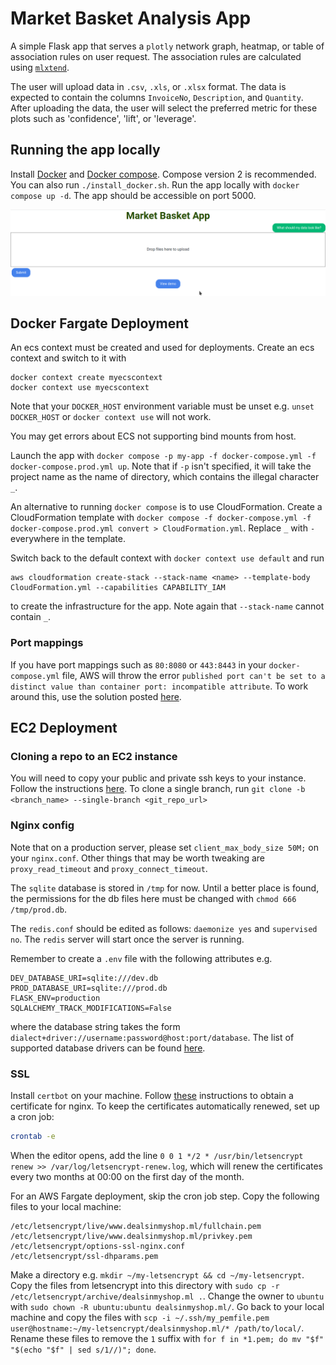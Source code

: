 # Market Basket Analysis App

A simple Flask app that serves a `plotly` network graph, heatmap, or table of association rules on user request. The association rules are calculated using [`mlxtend`](http://rasbt.github.io/mlxtend/).

The user will upload data in `.csv`, `.xls`, or `.xlsx` format. The data is expected to contain the columns `InvoiceNo`, `Description`, and `Quantity`. After uploading the data, the user will select the preferred metric for these plots such as 'confidence', 'lift', or 'leverage'.

## Running the app locally
Install [Docker](https://docs.docker.com/get-docker/) and [Docker compose](https://docs.docker.com/compose/install/). Compose version 2 is recommended. You can also run `./install_docker.sh`. Run the app locally with `docker compose up -d`. The app should be accessible on port 5000.

![landing](images/market-basket-app-landing.png)


## Docker Fargate Deployment

An ecs context must be created and used for deployments. Create an ecs context and switch to it with
```docker
docker context create myecscontext
docker context use myecscontext
```
Note that your `DOCKER_HOST` environment variable must be unset e.g. `unset DOCKER_HOST` or `docker context use` will not work.

You may get errors about ECS not supporting bind mounts from host. 

Launch the app with `docker compose -p my-app -f docker-compose.yml -f docker-compose.prod.yml up`. Note that if `-p` isn't specified, it will take the project name as the name of directory, which contains the illegal character `_`.  

An alternative to running `docker compose` is to use CloudFormation.
Create a CloudFormation template with `docker compose -f docker-compose.yml -f docker-compose.prod.yml convert > CloudFormation.yml`. Replace `_` with `-` everywhere in the template. 

Switch back to the default context with `docker context use default` and run 
```
aws cloudformation create-stack --stack-name <name> --template-body CloudFormation.yml --capabilities CAPABILITY_IAM
```
to create the infrastructure for the app. Note again that `--stack-name` cannot contain `_`.

### Port mappings
If you have port mappings such as `80:8080` or `443:8443` in your `docker-compose.yml` file, AWS will throw the error `published port can't be set to a distinct value than container port: incompatible attribute`. To work around this, use the solution posted [here](https://medium.com/tfogo/how-to-serve-your-website-on-port-80-or-443-using-aws-load-balancers-a3b84781d730).

## EC2 Deployment

### Cloning a repo to an EC2 instance
You will need to copy your public and private ssh keys to your instance. Follow the instructions [here](https://stackoverflow.com/questions/51380792/git-clone-ec2-instance-permissions-error). To clone a single branch, run `git clone -b <branch_name> --single-branch <git_repo_url>`

### Nginx config
Note that on a production server, please set `client_max_body_size 50M;` on your `nginx.conf`. Other things that may be worth tweaking are `proxy_read_timeout` and `proxy_connect_timeout`.

The `sqlite` database is stored in `/tmp` for now. Until a better place is found, the permissions for the db files here must be changed with `chmod 666 /tmp/prod.db`.

The `redis.conf` should be edited as follows: `daemonize yes` and `supervised no`. The `redis` server will start once the server is running.

Remember to create a `.env` file with the following attributes e.g.
```
DEV_DATABASE_URI=sqlite:///dev.db
PROD_DATABASE_URI=sqlite:///prod.db
FLASK_ENV=production
SQLALCHEMY_TRACK_MODIFICATIONS=False
```

where the database string takes the form `dialect+driver://username:password@host:port/database`. The list of supported database drivers can be found [here](https://docs.sqlalchemy.org/en/14/dialects/index.html).

### SSL
Install `certbot` on your machine. Follow [these](https://www.nginx.com/blog/using-free-ssltls-certificates-from-lets-encrypt-with-nginx/) instructions to obtain a certificate for nginx. To keep the certificates automatically renewed, set up a cron job:

```bash
crontab -e
```

When the editor opens, add the line `0 0 1 */2 * /usr/bin/letsencrypt renew >> /var/log/letsencrypt-renew.log`, which will renew the certificates every two months at 00:00 on the first day of the month.

For an AWS Fargate deployment, skip the cron job step. Copy the following files to your local machine:
```
/etc/letsencrypt/live/www.dealsinmyshop.ml/fullchain.pem
/etc/letsencrypt/live/www.dealsinmyshop.ml/privkey.pem 
/etc/letsencrypt/options-ssl-nginx.conf 
/etc/letsencrypt/ssl-dhparams.pem 
```

Make a directory e.g. `mkdir ~/my-letsencrypt && cd ~/my-letsencrypt`. Copy the files from letsencrypt into this directory with `sudo cp -r /etc/letsencrypt/archive/dealsinmyshop.ml .`.  Change the owner to `ubuntu` with `sudo chown -R ubuntu:ubuntu dealsinmyshop.ml/`. Go back to your local machine and copy the files with `scp -i ~/.ssh/my_pemfile.pem user@hostname:~/my-letsencrypt/dealsinmyshop.ml/* /path/to/local/`. Rename these files to remove the `1` suffix with `for f in *1.pem; do mv "$f" "$(echo "$f" | sed s/1//)"; done`.